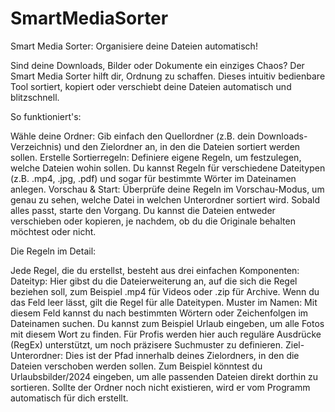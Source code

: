 # SmartMediaSorter
​Smart Media Sorter: Organisiere deine Dateien automatisch!


​Sind deine Downloads, Bilder oder Dokumente ein einziges Chaos? Der Smart Media Sorter hilft dir, Ordnung zu schaffen. 
Dieses intuitiv bedienbare Tool sortiert, kopiert oder verschiebt deine Dateien automatisch und blitzschnell.
​

So funktioniert's:

​Wähle deine Ordner: Gib einfach den Quellordner (z.B. dein Downloads-Verzeichnis) und den Zielordner an, in den die 
Dateien sortiert werden sollen.
​Erstelle Sortierregeln: Definiere eigene Regeln, um festzulegen, welche Dateien wohin sollen. Du kannst Regeln für 
verschiedene Dateitypen (z.B. .mp4, .jpg, .pdf) und sogar für bestimmte Wörter im Dateinamen anlegen.
​Vorschau & Start: Überprüfe deine Regeln im Vorschau-Modus, um genau zu sehen, welche Datei in welchen Unterordner 
sortiert wird. Sobald alles passt, starte den Vorgang. Du kannst die Dateien entweder verschieben oder kopieren, 
je nachdem, ob du die Originale behalten möchtest oder nicht.
​

Die Regeln im Detail:

​Jede Regel, die du erstellst, besteht aus drei einfachen Komponenten:
​Dateityp: Hier gibst du die Dateierweiterung an, auf die sich die Regel beziehen soll, zum Beispiel .mp4 für 
Videos oder .zip für Archive. Wenn du das Feld leer lässt, gilt die Regel für alle Dateitypen.
​Muster im Namen: Mit diesem Feld kannst du nach bestimmten Wörtern oder Zeichenfolgen im Dateinamen suchen. 
Du kannst zum Beispiel Urlaub eingeben, um alle Fotos mit diesem Wort zu finden. Für Profis werden hier auch 
reguläre Ausdrücke (RegEx) unterstützt, um noch präzisere Suchmuster zu definieren.
​Ziel-Unterordner: Dies ist der Pfad innerhalb deines Zielordners, in den die Dateien verschoben werden sollen. 
Zum Beispiel könntest du Urlaubsbilder/2024 eingeben, um alle passenden Dateien direkt dorthin zu sortieren. 
Sollte der Ordner noch nicht existieren, wird er vom Programm automatisch für dich erstellt.



